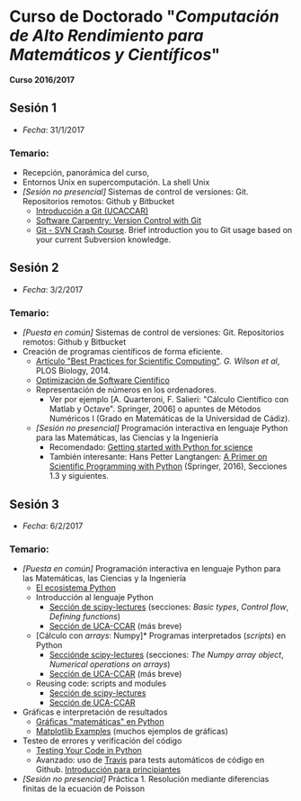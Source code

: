 # Curso de Doctorado "*Computación de Alto Rendimiento para Matemáticos y Científicos*"

**Curso 2016/2017**

## Sesión 1

* *Fecha*: 31/1/2017

### Temario:

* Recepción, panorámica del curso,
* Entornos Unix en supercomputación. La shell Unix
* *[Sesión no presencial]* Sistemas de control de versiones: Git. Repositorios remotos: Github y Bitbucket
   * [Introducción a Git (UCACCAR)](https://bitbucket.org/proyecto-ucaccar/ucaccar/src/7d1fda8beb3dcaf8400d01d96e87a903750a7b27/notes-es/git.rst?fileviewer=file-view-default)
   * [Software Carpentry: Version Control with Git](http://swcarpentry.github.io/git-novice)
   * [Git - SVN Crash Course](http://git.or.cz/course/svn.html). Brief introduction you to Git usage based on your current Subversion knowledge.


## Sesión 2

* *Fecha*: 3/2/2017

### Temario:

* *[Puesta en común]* Sistemas de control de versiones: Git. Repositorios remotos: Github y Bitbucket
* Creación de programas científicos de forma eficiente.
    * [Artículo "Best Practices for Scientific Computing"](http://journals.plos.org/plosbiology/article/file?id=10.1371/journal.pbio.1001745&type=printable). *G. Wilson et al*, PLOS Biology, 2014.
    * [Optimización de Software Científico](optimizacion_software.md)
    * Representación de números en los ordenadores.
	    * Ver por ejemplo [A. Quarteroni, F. Salieri: "Cálculo Científico con Matlab y Octave". Springer, 2006] o apuntes de Métodos Numéricos I (Grado en Matemáticas de la Universidad de Cádiz).
    * *[Sesión no presencial]* Programación interactiva en lenguaje Python para las Matemáticas, las Ciencias y la Ingeniería
	    * Recomendado: [Getting started with Python for science](http://www.scipy-lectures.org/intro/intro.html)
        * También interesante: Hans Petter Langtangen: [A Primer on Scientific Programming with Python](<https://hplgit.github.io/primer.html/doc/pub/half/book.pdf>) (Springer, 2016), Secciones 1.3 y siguientes.

## Sesión 3

* *Fecha*: 6/2/2017

### Temario:

* *[Puesta en común]* Programación interactiva en lenguaje Python para las Matemáticas, las Ciencias y la Ingeniería
    * [El ecosistema Python](Daniel/ecosistema_python.md)
    * Introducción al lenguaje Python
        * [Sección de scipy-lectures](http://www.scipy-lectures.org/intro/language/python_language.html#python-language-chapter) (secciones: *Basic types*, *Control flow*, *Defining functions*)
		* [Sección de UCA-CCAR](https://bitbucket.org/proyecto-ucaccar/ucaccar/src/7d1fda8beb3dcaf8400d01d96e87a903750a7b27/notes-es/python.rst?fileviewer=file-view-default) (más breve)
	* [Cálculo con *arrays*: Numpy]* Programas interpretados (*scripts*) en Python
    	* [Secciónde scipy-lectures](http://www.scipy-lectures.org/intro/numpy/index.html) (secciones: *The Numpy array object*, *Numerical operations on arrays*)
        * [Sección de UCA-CCAR](https://bitbucket.org/proyecto-ucaccar/ucaccar/src/7d1fda8beb3dcaf8400d01d96e87a903750a7b27/notes-es/numerical*python.rst?fileviewer=file-view-default) (más breve)
    * Reusing code: scripts and modules
	    * [Sección de scipy-lectures](http://www.scipy-lectures.org/intro/language/reusing*code.html)
        * [Sección de UCA-CCAR](https://bitbucket.org/proyecto-ucaccar/ucaccar/src/7d1fda8beb3dcaf8400d01d96e87a903750a7b27/notes-es/python_scripts_modules.rst?fileviewer=file-view-default)
* Gráficas e interpretación de resultados
    * [Gráficas "matemáticas" en Python](http://nbviewer.jupyter.org/github/rrgalvan/python-mnii/blob/master/extra/graficas-matematicas.ipynb)
    * [Matplotlib Examples](http://matplotlib.org/examples/index.html) (muchos ejemplos de gráficas)
* Testeo de errores y verificación del código
    * [Testing Your Code in Python](http://docs.python-guide.org/en/latest/writing/tests/)
    * Avanzado: uso de [Travis](https://en.wikipedia.org/wiki/Travis_CI) para tests automáticos de código en Github. [Introducción para principiantes](https://docs.travis-ci.com/user/for-beginners)
* *[Sesión no presencial]* Práctica 1. Resolución mediante diferencias finitas de la ecuación de Poisson
